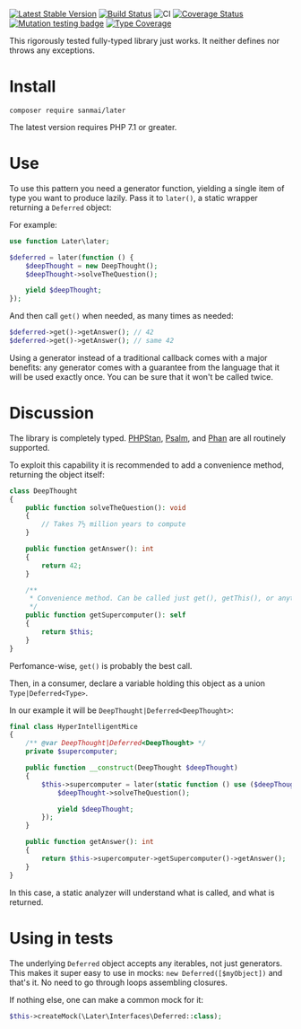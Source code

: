 [![Latest Stable Version](https://poser.pugx.org/sanmai/later/v/stable)](https://packagist.org/packages/sanmai/later)
[![Build Status](https://travis-ci.com/sanmai/later.svg?branch=master)](https://travis-ci.com/sanmai/later)
![CI](https://github.com/sanmai/later/workflows/CI/badge.svg)
[![Coverage Status](https://coveralls.io/repos/github/sanmai/later/badge.svg?branch=master)](https://coveralls.io/github/sanmai/later?branch=master)
[![Mutation testing badge](https://badge.stryker-mutator.io/github.com/sanmai/later/master)](https://infection.github.io/)
[![Type Coverage](https://shepherd.dev/github/sanmai/later/coverage.svg)](https://shepherd.dev/github/sanmai/later)

This rigorously tested fully-typed library just works. It neither defines nor throws any exceptions.

# Install

    composer require sanmai/later

The latest version requires PHP 7.1 or greater.

# Use 

To use this pattern you need a generator function, yielding a single item of type you want to produce lazily. Pass it to `later()`, a static wrapper returning a `Deferred` object:

For example:

```php
use function Later\later;

$deferred = later(function () {
    $deepThought = new DeepThought();
    $deepThought->solveTheQuestion();

    yield $deepThought;
});
```

And then call `get()` when needed, as many times as needed:

```php
$deferred->get()->getAnswer(); // 42
$deferred->get()->getAnswer(); // same 42
```

Using a generator instead of a traditional callback comes with a major benefits: any generator comes with a guarantee from the language that it will be used exactly once. You can be sure that it won't be called twice.

# Discussion

The library is completely typed. [PHPStan](https://github.com/phpstan/phpstan), [Psalm](https://github.com/vimeo/psalm), and [Phan](https://github.com/phan/phan) are all routinely supported.

To exploit this capability it is recommended to add a convenience method, returning the object itself:

```php
class DeepThought
{
    public function solveTheQuestion(): void
    {
        // Takes 7½ million years to compute
    }

    public function getAnswer(): int
    {
        return 42;
    }

    /**
     * Convenience method. Can be called just get(), getThis(), or anything you'd like.
     */
    public function getSupercomputer(): self
    {
        return $this;
    }
}
```

Perfomance-wise, `get()` is probably the best call.

Then, in a consumer, declare a variable holding this object as a union `Type|Deferred<Type>`.

In our example it will be `DeepThought|Deferred<DeepThought>`: 

```php
final class HyperIntelligentMice
{
    /** @var DeepThought|Deferred<DeepThought> */
    private $supercomputer;

    public function __construct(DeepThought $deepThought)
    {
        $this->supercomputer = later(static function () use ($deepThought): iterable {
            $deepThought->solveTheQuestion();

            yield $deepThought;
        });
    }

    public function getAnswer(): int
    {
        return $this->supercomputer->getSupercomputer()->getAnswer();
    }
}
```

In this case, a static analyzer will understand what is called, and what is returned.

# Using in tests

The underlying `Deferred` object accepts any iterables, not just generators. This makes it super easy to use in mocks: `new Deferred([$myObject])` and that's it. No need to go through loops assembling closures.

If nothing else, one can make a common mock for it:

```php
$this->createMock(\Later\Interfaces\Deferred::class);
```

